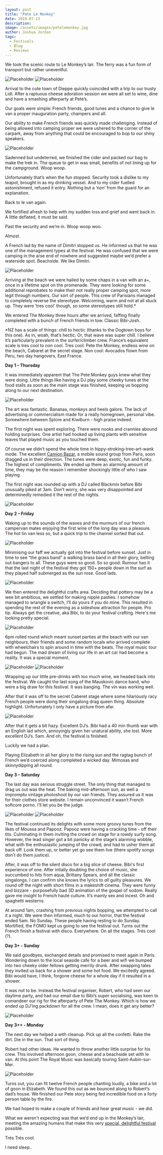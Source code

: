 ```yaml
---
layout: post
title: "Pete Le Monkey"
date: 2019-07-13
description:
image: /assets/images/petelemonkey.jpg
author: Joshua Jordan
tags: 
  - Festivals
  - Blog
  - Reviews
---
```


We took the scenic route to Le Monkey’s lair. The ferry was a fun form of transport but rather uneventful.

![Placeholder](/assets/images/cliff_small.jpg)
![Placeholder](/assets/images/happybb1_small.jpg)

Arrival to the cute town of Dieppe quickly coincided with a trip to our trusty Lidl. After a raptuous cheese adoration session we were all set to wine, dine and have a smashing afterparty at Pete’s. 

Our goals were simple: French friends, good tunes and a chance to give le van a proper inauguration party, champers and all.

Our ability to make French friends was quickly made challenging. Instead of being allowed into camping proper we were ushered to the corner of the carpark, away from anything that could be encouraged to bop to our shiny speakers. 

![Placeholder](/assets/images/petejoshvan_small.jpg)

Sadenned but undeterred, we finished the cider and packed our bag to make the trek in. The queue to get in was small, benefits of not lining up for the campground. Woop woop.

Unfortunately that’s when the fun stopped. Security took a dislike to my teapot, brought in as my drinking vessel. And to my cider fuelled astonishment, refused it entry. Nothing but a ‘non’ from the guard for an explanation. 

Back to le van again. 

We fortified afresh to help with my sudden loss and grief and went back in. A little deflated, it must be said.

Past the security and we’re in. Woop woop woo.

Almost.

A French lad by the name of Dimitri stopped us. He informed us that he was one of the management types at the festival. He was confused that we were camping in the arse end of nowhere and suggested maybe we’d prefer a waterside spot. Beachside. We like Dimitri.

![Placeholder](/assets/images/petesea.jpg)

Arriving at the beach we were hailed by some chaps in a van with an a+, once in a lifetime spot on the promenade. They were looking for some additional reprobates to make their not really proper camping spot, more legit through numbers. Our sort of people. This crew of Parisians managed to completely reverse the stereotype. Welcoming, warm and not at all stuck up. They were 'tres cool' though, so some stereotypes still hold.\*

We entered The Monkey three hours after we arrived, faffing finally completed with a bunch of French friends in tow. Classic Bibi-Josh.

\*NZ has a scale of things: chill to hectic (thanks to the Dogtown boys for this one). As in, woah, that’s hectic. Or, that wave was super chill. I believe it’s particularly prevalent in the surfer/climber crew. France’s equivalent scale is tres cool to non cool. Tres cool: Pete the Monkey, endless wine on the beach, Cabaret at the secret stage. Non cool: Avocados flown from Peru, two day hangovers, East France.

**Day 1 – Thursday**

It was immediately apparent that The Pete Monkey guys knew what they were doing. Little things like having a DJ play some cheeky tunes at the food stalls as soon as the main stage was finished, keeping us bopping along to our next destination.

![Placeholder](/assets/images/pete_mainstage.jpg)

The art was fantastic. Bananas, monkeys and heels galore. The lack of advertising or commercialism made for a really homegrown, personal vibe. Somewhere between Splore and Kiwiburn - high praise indeed.

The first night was spent exploring. There were nooks and crannies abound holding surprises. One artist had hooked up living plants with sensitive leaves that played music as you touched them. 

Of course we didn’t spend the whole time in hippy-stroking-tree-art-wank mode. The excellent [Camion Bazar](http://www.camionbazar.com/), a mobile sound group from Paris, soon dragged us in their direction. The tunes were deep, exotic, fun and funky. The highest of compliments. We ended up there an alarming amount of time, they may be the reason I remember shockingly little of who I saw playing.

The first night was rounded up with a DJ called Blackmix before Bibi unusually piked at 3am. Don’t worry, she was very disappointed and determinedly remedied it the rest of the nights.

![Placeholder](/assets/images/pete_bibidetermined.jpg)

**Day 2 – Friday**

Waking up to the sounds of the waves and the murmurs of our french campervan mates enjoying the first wine of the long day was a pleasure. The hot tin van less so, but a quick trip to the channel sorted that out. 

![Placeholder](/assets/images/pete_friends.jpg)

Minimising our faff we actually got into the festival before sunset. Just in time to see “the grass band” a walking brass band in all their glory, belting out bangers to all. These guys were so good. So so good. Rumour has it that the last night of the festival they got 150+ people down in the surf as they played half submerged as the sun rose. Good lads.
 
![Placeholder](/assets/images/petegrass.jpg)

We then entered the delightful crafts area. Deciding that pottery may be a wee bit ambitious, we settled for making nipple pasties. I somehow managed to wrangle a switch, I’ll do yours if you do mine. This resulted in spending the rest of the evening as a sideshow attraction for people. Pro tip. Always get the creative, aka Bibi, to do your festival crafting. Here's me looking pretty special.

![Placeholder](/assets/images/petespecialjosh.jpg)

6pm rolled round which meant sunset parties at the beach with our van neighbours, their friends and some random locals who arrived complete with wheelchairs to spin around in time with the beats. The royal music tour had begun. The mad dream of living our life in an art car had become a reality. It was a special moment.

![Placeholder](/assets/images/pete_bibi.jpg)
![Placeholder](/assets/images/petespecial.jpg)

Wrapping up our little pre-drinks with too much wine, we headed back into the festival. We caught the last song of the Mauskovic dance band, who were a big draw for this festival. It was banging. The vin was working well. 

After that it was off to the secret Caberet stage where some hilariously racy French people were doing their singalong drag queen thing. Absolute highlight. Unfortunately I only have a picture from afar.

![Placeholder](/assets/images/petecabaret.jpg)

After that it gets a bit hazy. Excellent DJ’s. Bibi had a 40 min thumb war with an English lad which, annoyingly given her unatural ability, she lost. More excellent DJ’s. 5am. And oh, the festival is finished.

Luckily we had a plan.

Playing Elizabeth in all her glory to the rising sun and the ragtag bunch of French we’d coerced along completed a wicked day. Mimosas and skinnydipping all round.

**Day 3 – Saturday**

The last day was serious struggle street. The only thing that managed to drag us out was the heat. The baking mid-afternoon sun, as well a impromptu vintage photoshoot by our van friends. They assured us it was for their clothes store website. I remain unconvinced it wasn’t French softcore porno. I’ll let you be the judge.

![Placeholder](/assets/images/pete_porno1.jpg#full)
![Placeholder](/assets/images/porno_small.jpg#full)

The festival continued its delights with some more groovy tunes from the likes of Moussa and Papooz. Papooz were having a cracking time - off their tits. Culminating in them inviting the crowd on stage for a rowdy surfy song. However, the lead singer got a bit panicky at the stage’s alarming wobble, what with the enthusiastic jumping of the crowd, and had to usher them all back off. Look them up, or better yet go see them live (there spotify songs don't do them justice).

After, it was off to the silent disco for a big slice of cheese. Bibi's first experience of one. After intially doubting the choice of music, she succumbed to hits from aqua, Brittany Spears, and all the classic singalongs. I can confirm she knows the lyrics to *all* guilty pleasures. We round off the night with short films in a makeshift cinema. They were funny and bizzare - purposefully bad 3D animation of the gospel of sodom. Really gave me insight to French hauté culture. It’s mainly sex and incest. Oh and spaghetti westerns.

At around 1am, crashing from previous nights bopping, we attempted to call it a night. We were then informed, much to our horror, that the festival ended 5am. No Sunday. These people having resting to do Sunday. Mortified, the FOMO kept us going to see the festival out. Turns out the French finish a festival with disco. Everywhere. On all the stages. Trés cool (?).

**Day 3+ - Sunday**

We said goodbyes, exchanged details and promised to meet again in Paris. Wondering down to the local seaside cafe for a beer and wifi we bumped into two cheeky older fellows getting merrily drunk. After swapping tales they invited us back for a shower and some hot food. We excitedly agreed. Bibi would have, I think, forgone cheese for a whole day if it resulted in a shower.

It was not to be. Instead the festival organiser, Robert, who had seen our daytime party, and had our email due to Bibi’s super socialising, was keen to comandeer our rig for the afterparty of Pete The Monkey. Which is how we ended up DJ’ing packdown for all the crew. I mean, does it get any better?

![Placeholder](/assets/images/pete_afterparty.jpg)

**Day 3++ - Monday**

The next day we helped a with cleanup. Pick up all the confetti. Rake the dirt. Die in the sun. That sort of thing. 

Robert had other ideas. He wanted to throw another little surprise for his crew. This involved afternoon goon, cheese and a beachside set with le van. At this point The Royal Music was basically touring Saint-Aubin-sur-Mer.

![Placeholder](/assets/images/pete_cheese.jpg)

Turns out, you can fit twelve French people chanting loudly, a bike and a lot of goon in Elizabeth. We found this out as we bounced along to Robert’s dad’s house. We finished our Pete story being fed incredible food on a forty person table by the fire. 

We had hoped to make a couple of friends and hear great music - we did. 

What we weren't expecting was that we’d end up in the Monkey’s lair, meeting the amazing humans that make this very [special, delightful festival](https://petethemonkeyfestival.org/en) possible.

Trés Trés cool.

I need sleep..
